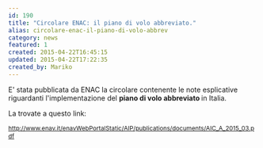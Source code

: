 ```yaml
---
id: 190
title: "Circolare ENAC: il piano di volo abbreviato."
alias: circolare-enac-il-piano-di-volo-abbrev
category: news
featured: 1
created: 2015-04-22T16:45:15
updated: 2015-04-22T17:22:35
created_by: Mariko
---
```

<p>
 E' stata pubblicata da ENAC la circolare contenente le note esplicative riguardanti l'implementazione del
 <strong>
  piano di volo abbreviato
 </strong>
 in Italia.
</p>
<p>
 La trovate a questo link:
</p>
<p>
 <a href="http://www.enav.it/enavWebPortalStatic/AIP/publications/documents/AIC_A_2015_03.pdf" target="_blank">
  <span style="font-size: 12.1599998474121px; line-height: 1.3em;">
   http://www.enav.it/enavWebPortalStatic/AIP/publications/documents/AIC_A_2015_03.pdf
  </span>
 </a>
</p>

